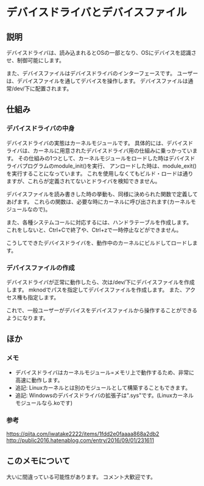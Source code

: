 # デバイスドライバとデバイスファイル
## 説明  
デバイスドライバは、読み込まれるとOSの一部となり、OSにデバイスを認識させ、制御可能にします。

また、デバイスファイルはデバイスドライバのインターフェースです。
ユーザーは、デバイスファイルを通してデバイスを操作します。
デバイスファイルは通常/dev/下に配置されます。

## 仕組み
### デバイスドライバの中身  
デバイスドライバの実態はカーネルモジュールです。
具体的には、デバイスドライバは、カーネルに用意されたデバイスドライバ用の仕組みに乗っかっています。
その仕組みの1つとして、カーネルモジュールをロードした時はデバイスドライバプログラムのmodule_init()を実行、
アンロードした時は、module_exit()を実行することになっています。
これを使用しなくてもビルド・ロードは通りますが、これらが定義されてないとドライバを検知できません。

デバイスファイルを読み書きした時の挙動も、同様に決められた関数で定義してあげます。
これらの関数は、必要な時にカーネルに呼び出されます(カーネルモジュールなので)。

また、各種システムコールに対応するには、ハンドラテーブルを作成します。
これをしないと、Ctrl+Cで終了や、Ctrl+zで一時停止などができません。

こうしてできたデバイスドライバを、動作中のカーネルにビルドしてロードします。

### デバイスファイルの作成
デバイスドライバが正常に動作したら、次は/dev/下にデバイスファイルを作成します。
mknodでパスを指定してデバイスファイルを作成します。
また、アクセス権も指定します。

これで、一般ユーザーがデバイスをデバイスファイルから操作することができるようになります。

## ほか
### メモ
* デバイスドライバはカーネルモジュール=メモリ上で動作するため、非常に高速に動作します。
* 追記: Linuxカーネルとは別のモジュールとして構築することもできます。
* 追記: Windowsのデバイスドライバの拡張子は".sys"です。(Linuxカーネルモジュールなら.koです)

### 参考
https://qiita.com/iwatake2222/items/1fdd2e0faaaa868a2db2  
http://public2016.hatenablog.com/entry/2016/09/01/231611  

## このメモについて  
大いに間違っている可能性があります。
コメント大歓迎です。
